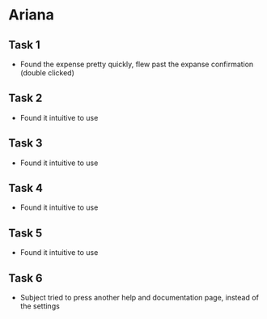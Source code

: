 # Ariana

## Task 1

- Found the expense pretty quickly, flew past the expanse confirmation (double clicked)

## Task 2

- Found it intuitive to use

## Task 3

- Found it intuitive to use

## Task 4

- Found it intuitive to use

## Task 5

- Found it intuitive to use

## Task 6

- Subject tried to press another help and documentation page, instead of the settings
